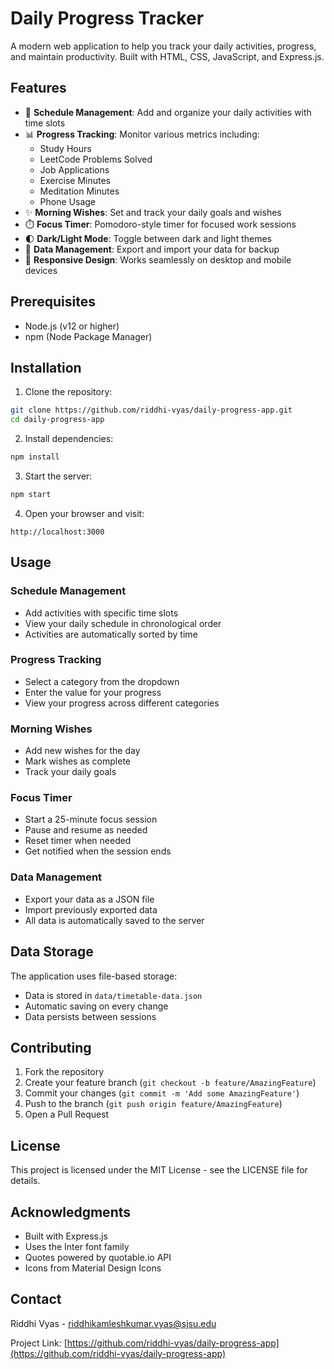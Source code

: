 # Daily Progress Tracker

A modern web application to help you track your daily activities, progress, and maintain productivity. Built with HTML, CSS, JavaScript, and Express.js.

## Features

- 📅 **Schedule Management**: Add and organize your daily activities with time slots
- 📊 **Progress Tracking**: Monitor various metrics including:
  - Study Hours
  - LeetCode Problems Solved
  - Job Applications
  - Exercise Minutes
  - Meditation Minutes
  - Phone Usage
- ✨ **Morning Wishes**: Set and track your daily goals and wishes
- ⏱️ **Focus Timer**: Pomodoro-style timer for focused work sessions
- 🌓 **Dark/Light Mode**: Toggle between dark and light themes
- 💾 **Data Management**: Export and import your data for backup
- 📱 **Responsive Design**: Works seamlessly on desktop and mobile devices

## Prerequisites

- Node.js (v12 or higher)
- npm (Node Package Manager)

## Installation

1. Clone the repository:
```bash
git clone https://github.com/riddhi-vyas/daily-progress-app.git
cd daily-progress-app
```

2. Install dependencies:
```bash
npm install
```

3. Start the server:
```bash
npm start
```

4. Open your browser and visit:
```
http://localhost:3000
```

## Usage

### Schedule Management
- Add activities with specific time slots
- View your daily schedule in chronological order
- Activities are automatically sorted by time

### Progress Tracking
- Select a category from the dropdown
- Enter the value for your progress
- View your progress across different categories

### Morning Wishes
- Add new wishes for the day
- Mark wishes as complete
- Track your daily goals

### Focus Timer
- Start a 25-minute focus session
- Pause and resume as needed
- Reset timer when needed
- Get notified when the session ends

### Data Management
- Export your data as a JSON file
- Import previously exported data
- All data is automatically saved to the server

## Data Storage

The application uses file-based storage:
- Data is stored in `data/timetable-data.json`
- Automatic saving on every change
- Data persists between sessions

## Contributing

1. Fork the repository
2. Create your feature branch (`git checkout -b feature/AmazingFeature`)
3. Commit your changes (`git commit -m 'Add some AmazingFeature'`)
4. Push to the branch (`git push origin feature/AmazingFeature`)
5. Open a Pull Request

## License

This project is licensed under the MIT License - see the LICENSE file for details.

## Acknowledgments

- Built with Express.js
- Uses the Inter font family
- Quotes powered by quotable.io API
- Icons from Material Design Icons

## Contact

Riddhi Vyas - riddhikamleshkumar.vyas@sjsu.edu

Project Link: [https://github.com/riddhi-vyas/daily-progress-app](https://github.com/riddhi-vyas/daily-progress-app) 